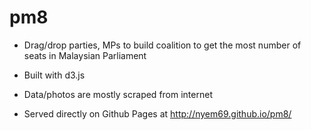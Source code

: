 # pm8

- Drag/drop parties, MPs to build coalition to get the most number of seats in Malaysian Parliament

- Built with d3.js

- Data/photos are mostly scraped from internet

- Served directly on Github Pages at http://nyem69.github.io/pm8/



